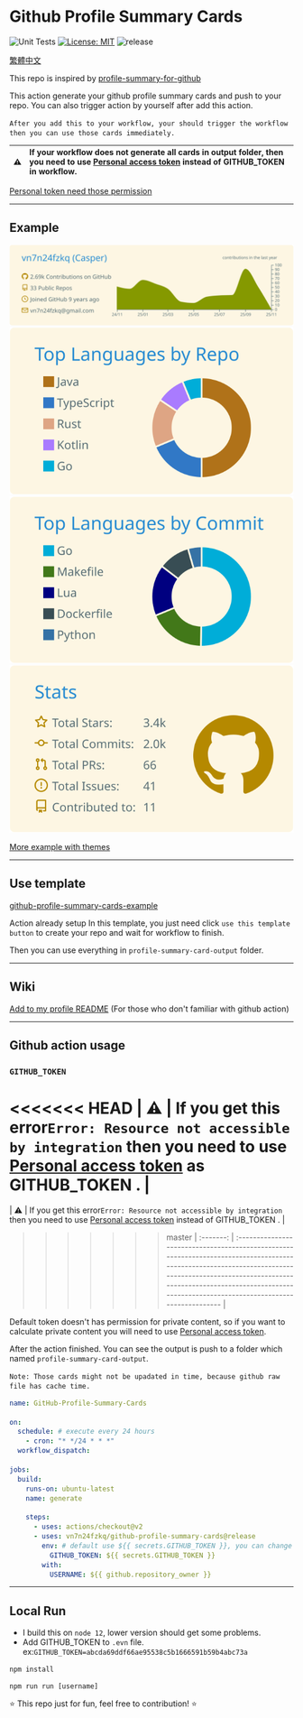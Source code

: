 # Github Profile Summary Cards

![Unit Tests](https://github.com/vn7n24fzkq/github-profile-summary-cards/workflows/Unit%20Tests/badge.svg)
[![License: MIT](https://img.shields.io/badge/License-MIT-yellow.svg)](https://github.com/vn7n24fzkq/github-profile-summary-cards/blob/master/LICENSE)
![release](https://img.shields.io/github/v/release/vn7n24fzkq/github-profile-summary-cards.svg)

[繁體中文](./docs/README.zh-tw.md)

This repo is inspired by [profile-summary-for-github](https://github.com/tipsy/profile-summary-for-github)

This action generate your github profile summary cards and push to your repo.
You can also trigger action by yourself after add this action.

`After you add this to your workflow, your should trigger the workflow then you can use those cards immediately.`

| :warning: | If your workflow does not generate all cards in output folder, then you need to use [Personal access token](https://docs.github.com/en/actions/configuring-and-managing-workflows/creating-and-storing-encrypted-secrets) instead of GITHUB_TOKEN in workflow. |
| :-------: | :------------------------------------------------------------------------------------------------------------------------------------------------------------------------------------------------------------------------------------------------------------- |


[Personal token need those permission](https://github.com/vn7n24fzkq/github-profile-summary-cards/wiki/Personal-access-token-permissions)

---

## Example

![](https://raw.githubusercontent.com/vn7n24fzkq/vn7n24fzkq/master/profile-summary-card-output/solarized/0-profile-details.svg)
![](https://raw.githubusercontent.com/vn7n24fzkq/vn7n24fzkq/master/profile-summary-card-output/solarized/1-repos-per-language.svg)
![](https://raw.githubusercontent.com/vn7n24fzkq/vn7n24fzkq/master/profile-summary-card-output/solarized/2-most-commit-language.svg)
![](https://raw.githubusercontent.com/vn7n24fzkq/vn7n24fzkq/master/profile-summary-card-output/solarized/3-stats.svg)

[More example with themes](https://github.com/vn7n24fzkq/github-profile-summary-cards-example/tree/master/profile-summary-card-output)

---

## Use template

[github-profile-summary-cards-example](https://github.com/vn7n24fzkq/github-profile-summary-cards-example)

Action already setup In this template, you just need click `use this template button` to create your repo and wait for workflow to finish.

Then you can use everything in `profile-summary-card-output` folder.

---

## Wiki

[Add to my profile README](https://github.com/vn7n24fzkq/github-profile-summary-cards/wiki/Add-to-my-profile-README) (For those who don't familiar with github action)

---

## Github action usage

### `GITHUB_TOKEN`

<<<<<<< HEAD
| :warning: | If you get this error`Error: Resource not accessible by integration` then you need to use [Personal access token](https://docs.github.com/en/actions/configuring-and-managing-workflows/creating-and-storing-encrypted-secrets) as GITHUB_TOKEN . |
=======
| :warning: | If you get this error`Error: Resource not accessible by integration` then you need to use [Personal access token](https://docs.github.com/en/actions/configuring-and-managing-workflows/creating-and-storing-encrypted-secrets) instead of GITHUB_TOKEN . |

> > > > > > > master
> > > > > > > | :-------: | :------------------------------------------------------------------------------------------------------------------------------------------------------------------------------------------------------------------------------------------------ |

Default token doesn't has permission for private content, so if you want to calculate private content you will need to use [Personal access token](https://docs.github.com/en/actions/configuring-and-managing-workflows/creating-and-storing-encrypted-secrets).

After the action finished. You can see the output is push to a folder which named `profile-summary-card-output`.

`Note: Those cards might not be upadated in time, because github raw file has cache time.`

```yml
name: GitHub-Profile-Summary-Cards

on:
  schedule: # execute every 24 hours
    - cron: "* */24 * * *"
  workflow_dispatch:

jobs:
  build:
    runs-on: ubuntu-latest
    name: generate

    steps:
      - uses: actions/checkout@v2
      - uses: vn7n24fzkq/github-profile-summary-cards@release
        env: # default use ${{ secrets.GITHUB_TOKEN }}, you can change to your personal access token
          GITHUB_TOKEN: ${{ secrets.GITHUB_TOKEN }}
        with:
          USERNAME: ${{ github.repository_owner }}
```

---

## Local Run

- I build this on `node 12`, lower version should get some problems.
- Add GITHUB_TOKEN to `.evn` file. ex:`GITHUB_TOKEN=abcda69ddf66ae95538c5b1666591b59b4abc73a`

```
npm install
```

```
npm run run [username]
```

:star: This repo just for fun, feel free to contribution! :star:
